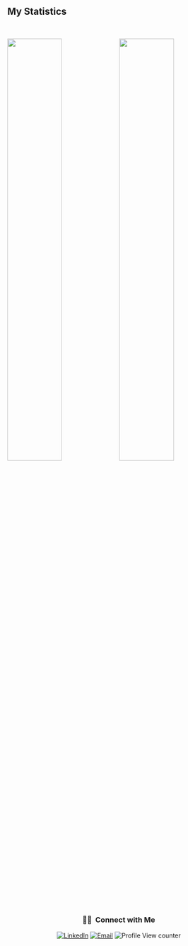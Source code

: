 ## My Statistics

<br/>
<p align="left">

  <img width="49.5%" src="https://github-readme-stats.vercel.app/api?username=dimitriskourg&count_private=true&show_icons=true&include_all_commits=true&theme=gruvbox&hide_border=true" />
  <img width="49.5%" src="https://github-readme-streak-stats.herokuapp.com/?user=dimitriskourg&theme=gruvbox&hide_border=true" />
</p>
<br>

<div align="center"> <h3> 🤝🏻 &nbsp;Connect with Me </h3> </div>

<p align="center">
<a href="https://www.linkedin.com/in/dimitris-kourgiantakis"><img alt="LinkedIn" src="https://img.shields.io/badge/LinkedIn-Dimitrios%20Kourgiantakis-blue?style=flat-square&logo=linkedin&logoColor=white"></a>
<a href="mailto:dimitriskourgiantakis@gmail.com"><img alt="Email" src="https://img.shields.io/badge/Email-dimitriskourgiantakis@gmail.com-9cf?style=flat-square&logo=gmail&logoColor=red"></a>
<img src="https://komarev.com/ghpvc/?username=dimitriskourg&style=flat-square&color=blue" alt="Profile View counter"/>
</p>
<!--
**dimitriskourg/dimitriskourg** is a ✨ _special_ ✨ repository because its `README.md` (this file) appears on your GitHub profile.

Here are some ideas to get you started:

- 🔭 I’m currently working on ...
- 🌱 I’m currently learning ...
- 👯 I’m looking to collaborate on ...
- 🤔 I’m looking for help with ...
- 💬 Ask me about ...
- 📫 How to reach me: ...
- 😄 Pronouns: ...
- ⚡ Fun fact: ...
-->
